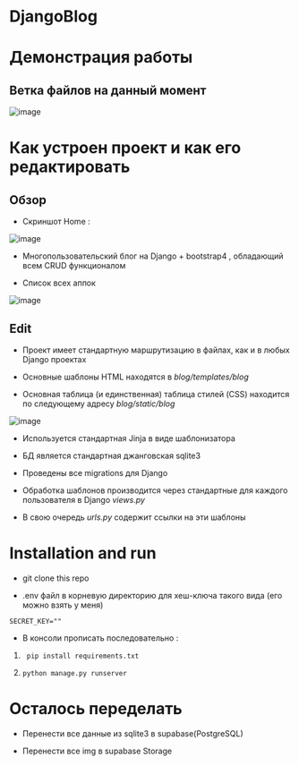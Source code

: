 # DjangoBlog

# Демонстрация работы 



## Ветка файлов на данный момент 

![image](https://github.com/WhiteHodok/DjangoBlog/assets/39564937/8fc20c20-ecf7-4cba-ba59-ce3ee6220a77)


# Как устроен проект и как его редактировать 


## Обзор 


- Скриншот Home : 


![image](https://github.com/WhiteHodok/DjangoBlog/assets/39564937/12d64466-540d-4845-a331-727a83c7d506)


- Многопользовательский блог на Django + bootstrap4 , обладающий всем CRUD функционалом 

- Список всех аппок 

![image](https://github.com/WhiteHodok/DjangoBlog/assets/39564937/2be62b5c-da04-4517-bd95-af1bf2b0c40e)


## Edit 

- Проект имеет стандартную маршрутизацию в файлах, как и в любых Django проектах
  
- Основные шаблоны HTML находятся в *blog/templates/blog*

- Основная таблица (и единственная) таблица стилей (CSS) находится по следующему адресу *blog/static/blog*

![image](https://github.com/WhiteHodok/DjangoBlog/assets/39564937/200139dd-2c96-432d-a87d-65b6c9581dd5)

- Используется стандартная Jinja в виде шаблонизатора 

- БД является стандартная джанговская sqlite3 

- Проведены все migrations для Django 

- Обработка шаблонов производится через стандартные для каждого пользователя в Django *views.py*

- В свою очередь *urls.py* содержит ссылки на эти шаблоны 


# Installation and run 

- git clone this repo 

- .env файл в корневую директорию для хеш-ключа такого вида (его можно взять у меня)


``` SECRET_KEY="" ```


- В консоли прописать последовательно : 


1. ``` pip install requirements.txt```

2. ```python manage.py runserver```


# Осталось переделать 

- Перенести все данные из sqlite3 в supabase(PostgreSQL) 

- Перенести все img в supabase Storage 
 
  

